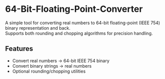 # 64-Bit-Floating-Point-Converter
A simple tool for converting real numbers to 64-bit floating-point (IEEE 754) binary representation and back.  
Supports both rounding and chopping algorithms for precision handling.

## Features
- Convert real numbers → 64-bit IEEE 754 binary
- Convert binary strings → real numbers
- Optional rounding/chopping utilities